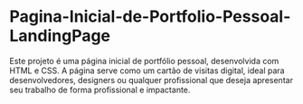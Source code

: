 # Pagina-Inicial-de-Portfolio-Pessoal-LandingPage
Este projeto é uma página inicial de portfólio pessoal, desenvolvida com HTML e CSS. A página serve como um cartão de visitas digital, ideal para desenvolvedores, designers ou qualquer profissional que deseja apresentar seu trabalho de forma profissional e impactante.
